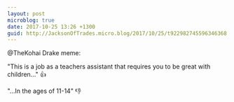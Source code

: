 ```yaml
---
layout: post
microblog: true
date: 2017-10-25 13:26 +1300
guid: http://JacksonOfTrades.micro.blog/2017/10/25/t922982745596346368.html
---
```

@TheKohai Drake meme:

"This is a job as a teachers assistant that requires you to be great with children..." 👍

"...In the ages of 11-14" 👎
